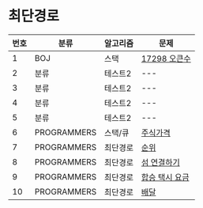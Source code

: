  # 최단경로

|번호|분류|알고리즘|문제
|---|------|---|---|
|1|BOJ|스택|[17298 오큰수](http://www.google.co.kr)|
|2|분류|테스트2|---|
|3|분류|테스트2|---|
|4|분류|테스트2|---|
|5|분류|테스트2|---|
|6|PROGRAMMERS|스택/큐|[주식가격](https://school.programmers.co.kr/learn/courses/30/lessons/42584)|
|7|PROGRAMMERS|최단경로|[순위](https://school.programmers.co.kr/learn/courses/30/lessons/49191)|
|8|PROGRAMMERS|최단경로|[섬 연결하기](https://school.programmers.co.kr/learn/courses/30/lessons/42861)|
|9|PROGRAMMERS|최단경로|[합승 택시 요금](https://school.programmers.co.kr/learn/courses/30/lessons/72413)|
|10|PROGRAMMERS|최단경로|[배달](https://school.programmers.co.kr/learn/courses/30/lessons/12978)|

